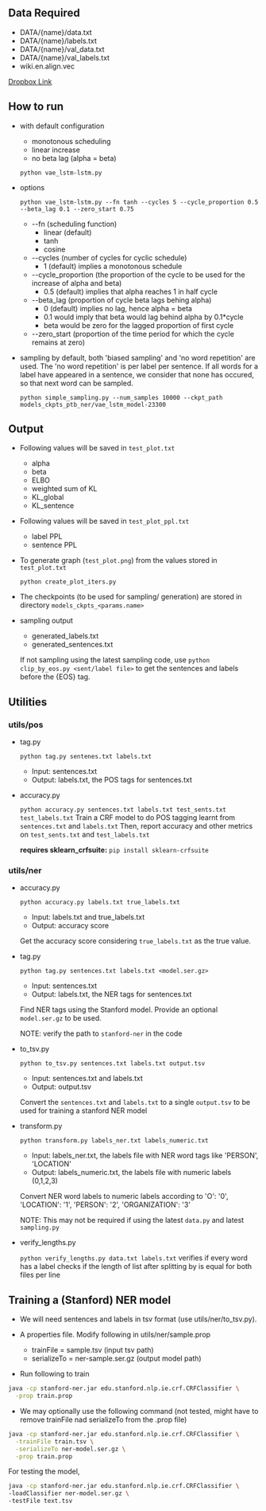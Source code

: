 ## Data Required
- DATA/{name}/data.txt
- DATA/{name}/labels.txt
- DATA/{name}/val_data.txt
- DATA/{name}/val_labels.txt
- wiki.en.align.vec

[Dropbox Link](https://www.dropbox.com/sh/5bgmlo33bpjam2f/AAA39m2wM0Tj5s1FpvokpsACa?dl=0)

## How to run

- with default configuration
  - monotonous scheduling
  - linear increase
  - no beta lag (alpha = beta)

  `python vae_lstm-lstm.py`

- options

  `python vae_lstm-lstm.py --fn tanh --cycles 5 --cycle_proportion 0.5 --beta_lag 0.1 --zero_start 0.75`
  - --fn (scheduling function)
    - linear (default)
    - tanh
    - cosine
  - --cycles (number of cycles for cyclic schedule)
    - 1 (default) implies a monotonous schedule
  - --cycle_proportion (the proportion of the cycle to be used for the increase of alpha and beta)
    - 0.5 (default) implies that alpha reaches 1 in half cycle
  - --beta_lag (proportion of cycle beta lags behing alpha)
    - 0 (default) implies no lag, hence alpha = beta
    - 0.1 would imply that beta would lag behind alpha by 0.1*cycle
    - beta would be zero for the lagged proportion of first cycle
  - --zero_start (proportion of the time period for which the cycle remains at zero)

- sampling
  by default, both 'biased sampling' and 'no word repetition' are used.
  The 'no word repetition' is per label per sentence. If all words for a label have appeared in a sentence, we consider that none has occured, so that next word can be sampled.

  `python simple_sampling.py --num_samples 10000 --ckpt_path models_ckpts_ptb_ner/vae_lstm_model-23300`

## Output
- Following values will be saved in `test_plot.txt`
  - alpha
  - beta
  - ELBO
  - weighted sum of KL
  - KL_global
  - KL_sentence

- Following values will be saved in `test_plot_ppl.txt`
  - label PPL
  - sentence PPL

- To generate graph (`test_plot.png`) from the values stored in `test_plot.txt`

  `python create_plot_iters.py`

- The checkpoints (to
 be used for sampling/ generation) are stored in directory `models_ckpts_<params.name>`

- sampling output
  - generated_labels.txt
  - generated_sentences.txt

  If not sampling using the latest sampling code, use `python clip_by_eos.py <sent/label file>` to get the sentences and labels before the {EOS} tag.

## Utilities
### utils/pos
- tag.py

  `python tag.py sentenes.txt labels.txt`
  - Input: sentences.txt
  - Output: labels.txt, the POS tags for sentences.txt

- accuracy.py

  `python accuracy.py sentences.txt labels.txt test_sents.txt test_labels.txt`
  Train a CRF model to do POS tagging learnt from `sentences.txt` and `labels.txt`
  Then, report accuracy and other metrics on `test_sents.txt` and `test_labels.txt`
  
  **requires sklearn_crfsuite:**
  `pip install sklearn-crfsuite`

### utils/ner
- accuracy.py

  `python accuracy.py labels.txt true_labels.txt`
  - Input: labels.txt and true_labels.txt
  - Output: accuracy score
  
  Get the accuracy score considering `true_labels.txt` as the true value.

- tag.py

  `python tag.py sentences.txt labels.txt <model.ser.gz>`
  - Input: sentences.txt
  - Output: labels.txt, the NER tags for sentences.txt
  
  Find NER tags using the Stanford model.
  Provide an optional `model.ser.gz` to be used.
  
  NOTE: verify the path to `stanford-ner` in the code

- to_tsv.py

  `python to_tsv.py sentences.txt labels.txt output.tsv`
  - Input: sentences.txt and labels.txt
  - Output: output.tsv
  
  Convert the `sentences.txt` and `labels.txt` to a single `output.tsv` to be used for training a stanford NER model

- transform.py

  `python transform.py labels_ner.txt labels_numeric.txt`
  - Input: labels_ner.txt, the labels file with NER word tags like 'PERSON', 'LOCATION'
  - Output: labels_numeric.txt, the labels file with numeric labels (0,1,2,3)
  
  Convert NER word labels to numeric labels according to
  'O': '0', 'LOCATION': '1', 'PERSON': '2', 'ORGANIZATION': '3'
  
  NOTE: This may not be required if using the latest `data.py` and latest `sampling.py`

- verify_lengths.py

  `python verify_lengths.py data.txt labels.txt`
  verifies if every word has a label
  checks if the length of list after splitting by <space> is equal for both files per line

## Training a (Stanford) NER model
  - We will need sentences and labels in tsv format (use utils/ner/to_tsv.py).
  - A properties file. Modify following in utils/ner/sample.prop
    - trainFile = sample.tsv (input tsv path)
    - serializeTo = ner-sample.ser.gz (output model path)

  - Run following to train
  ```bash
  java -cp stanford-ner.jar edu.stanford.nlp.ie.crf.CRFClassifier \
    -prop train.prop
  ```

  - We may optionally use the following command
    (not tested, might have to remove trainFile nad serializeTo from the .prop file)
  ```bash
  java -cp stanford-ner.jar edu.stanford.nlp.ie.crf.CRFClassifier \
    -trainFile train.tsv \
    -serializeTo ner-model.ser.gz \
    -prop train.prop
  ```

  For testing the model,
  ```bash
  java -cp stanford-ner.jar edu.stanford.nlp.ie.crf.CRFClassifier \
  -loadClassifier ner-model.ser.gz \
  -testFile text.tsv
  ```
